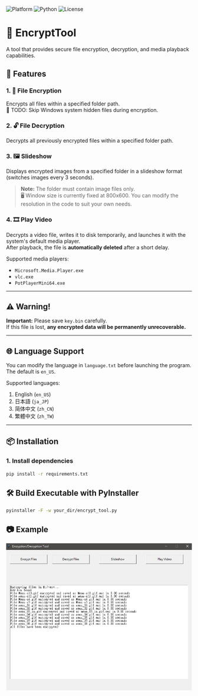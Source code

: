![Platform](https://img.shields.io/badge/platform-Windows10/11-blue?logo=windows)
![Python](https://img.shields.io/badge/Python-3.13-blue?logo=python)
![License](https://img.shields.io/badge/license-MIT-blue.svg)

# 🔐 EncryptTool

A tool that provides secure file encryption, decryption, and media playback capabilities.

## 🚀 Features

### 1. 📁 File Encryption  
Encrypts all files within a specified folder path.  
📝 TODO: Skip Windows system hidden files during encryption.

### 2. 🔓 File Decryption  
Decrypts all previously encrypted files within a specified folder path.

### 3. 🖼️ Slideshow  
Displays encrypted images from a specified folder in a slideshow format (switches images every 3 seconds).  
> **Note:** The folder must contain image files only.  
🖥️ Window size is currently fixed at 800x600.
You can modify the resolution in the code to suit your own needs.
### 4. 🎞️ Play Video  
Decrypts a video file, writes it to disk temporarily, and launches it with the system's default media player.  
After playback, the file is **automatically deleted** after a short delay.

Supported media players:
- `Microsoft.Media.Player.exe`
- `vlc.exe`
- `PotPlayerMini64.exe`

---

## ⚠️ Warning!

**Important:** Please save `key.bin` carefully.  
If this file is lost, **any encrypted data will be permanently unrecoverable.**

---

## 🌐 Language Support

You can modify the language in `language.txt` before launching the program.  
The default is `en_US`.

Supported languages:
1. English (`en_US`)
2. 日本語 (`ja_JP`)
3. 简体中文 (`zh_CN`)
4. 繁體中文 (`zh_TW`)

---
## 📦 Installation

### 1. Install dependencies
```bash
pip install -r requirements.txt
```

## 🛠️ Build Executable with PyInstaller
```bash
pyinstaller -F -w your_dir/encrypt_tool.py
```

## 📷 Example
![](example.PNG)
